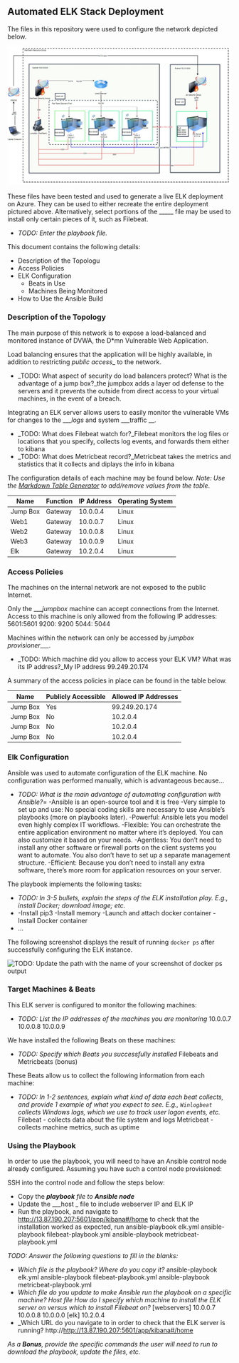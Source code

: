 
## Automated ELK Stack Deployment

The files in this repository were used to configure the network depicted below.

![TODO: Update the path with the name of your diagram](Diagrams/Network_Diagram.jpg)

These files have been tested and used to generate a live ELK deployment on Azure. They can be used to either recreate the entire deployment pictured above. Alternatively, select portions of the _____ file may be used to install only certain pieces of it, such as Filebeat.

  - _TODO: Enter the playbook file._

This document contains the following details:
- Description of the Topologu
- Access Policies
- ELK Configuration
  - Beats in Use
  - Machines Being Monitored
- How to Use the Ansible Build


### Description of the Topology

The main purpose of this network is to expose a load-balanced and monitored instance of DVWA, the D*mn Vulnerable Web Application.

Load balancing ensures that the application will be highly available, in addition to restricting _public access__ to the network.
- _TODO: What aspect of security do load balancers protect? What is the advantage of a jump box?_the jumpbox adds a layer od defense to the servers and it prevents the outside from direct access to your virtual machines, in the event of a breach. 

Integrating an ELK server allows users to easily monitor the vulnerable VMs for changes to the ____logs_ and system ___traffic __.
- _TODO: What does Filebeat watch for?_Filebeat monitors the log files or locations that you specify, collects log events, and forwards them either to kibana 
- _TODO: What does Metricbeat record?_Metricbeat takes the metrics and statistics that it collects and diplays the info in kibana 

The configuration details of each machine may be found below.
_Note: Use the [Markdown Table Generator](http://www.tablesgenerator.com/markdown_tables) to add/remove values from the table_.

| Name     | Function | IP Address | Operating System |
|----------|----------|------------|------------------|
| Jump Box | Gateway  | 10.0.0.4   | Linux            |    
| Web1     | Gateway  | 10.0.0.7   | Linux            |      
| Web2     | Gateway  | 10.0.0.8   | Linux            |      
| Web3     | Gateway  | 10.0.0.9   | Linux            |      
| Elk      | Gateway  | 10.2.0.4   | Linux            |      


### Access Policies

The machines on the internal network are not exposed to the public Internet. 

Only the ____jumpbox_ machine can accept connections from the Internet. Access to this machine is only allowed from the following IP addresses:
5601:5601
9200: 9200
5044: 5044

Machines within the network can only be accessed by _jumpbox provisioner____.
- _TODO: Which machine did you allow to access your ELK VM? What was its IP address?_My IP address 99.249.20.174

A summary of the access policies in place can be found in the table below.

| Name     | Publicly Accessible | Allowed IP Addresses |
|----------|---------------------|----------------------|
| Jump Box | Yes                 | 99.249.20.174        |
| Jump Box |     No              | 10.2.0.4             |
| Jump Box |     No              | 10.2.0.4             |
| Jump Box |     No              | 10.2.0.4             |

### Elk Configuration

Ansible was used to automate configuration of the ELK machine. No configuration was performed manually, which is advantageous because...
- _TODO: What is the main advantage of automating configuration with Ansible?_=
-Ansible is an open-source tool and it is free
-Very simple to set up and use: No special coding skills are necessary to use Ansible’s playbooks (more on playbooks later).
-Powerful: Ansible lets you model even highly complex IT workflows.
-Flexible: You can orchestrate the entire application environment no matter where it’s deployed. You can also customize it based on your needs.
-Agentless: You don’t need to install any other software or firewall ports on the client systems you want to automate. You also don’t have to set up a separate management structure.
-Efficient: Because you don’t need to install any extra software, there’s more room for application resources on your server.

The playbook implements the following tasks:
- _TODO: In 3-5 bullets, explain the steps of the ELK installation play. E.g., install Docker; download image; etc._
- -Install pip3
  -Install memory
  -Launch and attach docker container 
  -Install Docker container 
- ...

The following screenshot displays the result of running `docker ps` after successfully configuring the ELK instance.

![TODO: Update the path with the name of your screenshot of docker ps output](Images/docker_ps_output.png)

### Target Machines & Beats
This ELK server is configured to monitor the following machines:
- _TODO: List the IP addresses of the machines you are monitoring_
10.0.0.7
10.0.0.8
10.0.0.9

We have installed the following Beats on these machines:
- _TODO: Specify which Beats you successfully installed_
Filebeats and Metricbeats (bonus) 

These Beats allow us to collect the following information from each machine:
- _TODO: In 1-2 sentences, explain what kind of data each beat collects, and provide 1 example of what you expect to see. E.g., `Winlogbeat` collects Windows logs, which we use to track user logon events, etc._
Filebeat - collects data about the file system and logs 
Metricbeat - collects machine metrics, such as uptime 

### Using the Playbook
In order to use the playbook, you will need to have an Ansible control node already configured. Assuming you have such a control node provisioned: 

SSH into the control node and follow the steps below:
- Copy the ___playbook__ file to __Ansible node___
- Update the ___host _ file to include webserver IP and ELK IP
- Run the playbook, and navigate to http://13.87.190.207:5601/app/kibana#/home to check that the installation worked as expected, run 
 ansible-playbook elk.yml 
 ansible-playbook filebeat-playbook.yml
 ansible-playbook metricbeat-playbook.yml 

_TODO: Answer the following questions to fill in the blanks:_
- _Which file is the playbook? Where do you copy it?_
ansible-playbook elk.yml 
 ansible-playbook filebeat-playbook.yml
 ansible-playbook metricbeat-playbook.yml
- _Which file do you update to make Ansible run the playbook on a specific machine? Host file 
How do I specify which machine to install the ELK server on versus which to install Filebeat on?_
[webservers]
10.0.0.7
10.0.0.8
10.0.0.0
[elk]
10.2.0.4
- _Which URL do you navigate to in order to check that the ELK server is running? http://http://13.87.190.207:5601/app/kibana#/home

_As a **Bonus**, provide the specific commands the user will need to run to download the playbook, update the files, etc._
